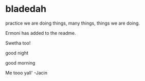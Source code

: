 # bladedah
practice
we are doing things, many things, things we are doing.

Ermoni has added to the readme. 

Swetha too!


good night

good morning

Me tooo yall' -Jacin

